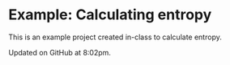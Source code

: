 # Example: Calculating entropy

This is an example project created in-class to calculate entropy.

Updated on GitHub at 8:02pm.

